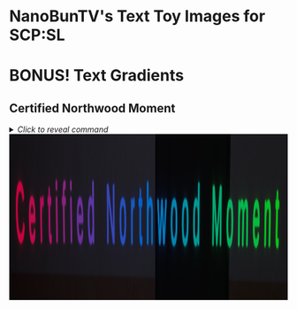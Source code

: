 # NanoBunTV's Text Toy Images for SCP:SL

# BONUS! Text Gradients

## Certified Northwood Moment
<details>
<summary><i>Click to reveal command</i></summary>

```
spawntoy text <size=4><b><color=#FF0044>C</color><color=#EB0752>e</color><color=#D70F60>r</color><color=#C4176F>t</color><color=#B01F7D>i</color><color=#9C278B>f</color><color=#892F9A>i</color><color=#7536A8>e</color><color=#623EB7>d</color> <color=#3A4ED3>N</color><color=#2756E2>o</color><color=#135EF0>r</color><color=#0265FF>t</color><color=#0271EB>h</color><color=#027DD7>w</color><color=#0289C4>o</color><color=#0295B0>o</color><color=#02A09C>d</color> <color=#02B875>M</color><color=#02C462>o</color><color=#02CF4E>m</color><color=#02DB3A>e</color><color=#02E727>n</color><color=#02F313>t</color></b>
```
</details>
<picture><img src="/ScreenshotExamples/Certified Northwood Moment.png" height="300"/></picture>
